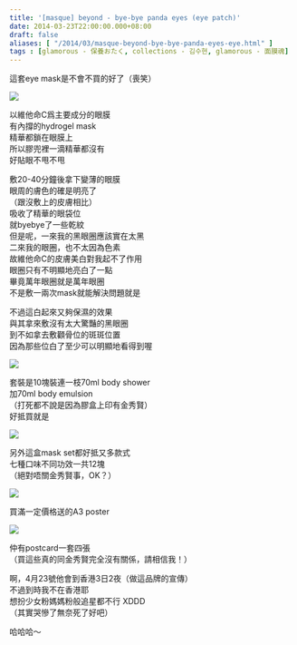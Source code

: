```yaml
---
title: '[masque] beyond - bye-bye panda eyes (eye patch)'
date: 2014-03-23T22:00:00.000+08:00
draft: false
aliases: [ "/2014/03/masque-beyond-bye-bye-panda-eyes-eye.html" ]
tags : [glamorous - 保養おたく, collections - 김수현, glamorous - 面膜魂]
---
```


這套eye mask是不會不買的好了（喪笑）  

[![](https://4.bp.blogspot.com/-u4KKKx38L9w/XDCzjVg5b0I/AAAAAAAAERg/AA_nvLSfc5wzr7EfopugnAw2aHU_wvDBwCLcBGAs/s640/79.jpg)](https://4.bp.blogspot.com/-u4KKKx38L9w/XDCzjVg5b0I/AAAAAAAAERg/AA_nvLSfc5wzr7EfopugnAw2aHU_wvDBwCLcBGAs/s1600/79.jpg)

以維他命C爲主要成分的眼膜  
有內撐的hydrogel mask  
精華都鎖在眼膜上  
所以膠兜裡一滴精華都沒有  
好貼眼不甩不甩  
  
敷20-40分鐘後拿下變薄的眼膜  
眼周的膚色的確是明亮了  
（跟沒敷上的皮膚相比）  
吸收了精華的眼袋位  
就byebye了一些乾紋  
但是呢，一來我的黑眼圈應該實在太黑  
二來我的眼圈，也不太因為色素  
故維他命C的皮膚美白對我起不了作用  
眼圈只有不明顯地亮白了一點  
畢竟萬年眼圈就是萬年眼圈  
不是敷一兩次mask就能解決問題就是  
  
不過這白起來又夠保濕的效果  
與其拿來敷沒有太大驚豔的黑眼圈  
到不如拿去敷顴骨位的斑斑位置  
因為那些位白了至少可以明顯地看得到喔  
  
  

[![](https://4.bp.blogspot.com/-GMs-LgfMWuE/XDCzqvBIYiI/AAAAAAAAERo/a8p6mNHS-y8JhSKuUQo9BZg5Rmy78zc2ACLcBGAs/s640/80.jpg)](https://4.bp.blogspot.com/-GMs-LgfMWuE/XDCzqvBIYiI/AAAAAAAAERo/a8p6mNHS-y8JhSKuUQo9BZg5Rmy78zc2ACLcBGAs/s1600/80.jpg)

套裝是10塊裝連一枝70ml body shower  
加70ml body emulsion  
（打死都不說是因為膠盒上印有金秀賢）  
好抵買就是  

[![](https://2.bp.blogspot.com/-dHxYdttWMb4/XDCzwUogzFI/AAAAAAAAERs/Ju1N6f_XICwCJs6Oq-EwQSkFosQNltuyQCLcBGAs/s640/81.jpg)](https://2.bp.blogspot.com/-dHxYdttWMb4/XDCzwUogzFI/AAAAAAAAERs/Ju1N6f_XICwCJs6Oq-EwQSkFosQNltuyQCLcBGAs/s1600/81.jpg)

另外這盒mask set都好抵又多款式  
七種口味不同功效一共12塊  
（絕對唔關金秀賢事，OK？）  

[![](https://1.bp.blogspot.com/-WL46VkL_6js/XDCz2naoWII/AAAAAAAAER0/R4Ou1IHcUmcJGr6wYx1Zxyyb0ZmLlre3wCLcBGAs/s640/82.jpg)](https://1.bp.blogspot.com/-WL46VkL_6js/XDCz2naoWII/AAAAAAAAER0/R4Ou1IHcUmcJGr6wYx1Zxyyb0ZmLlre3wCLcBGAs/s1600/82.jpg)

買滿一定價格送的A3 poster  

[![](https://2.bp.blogspot.com/-olWx6WELS3M/XDCz81OV3DI/AAAAAAAAER8/N6hrQzqVEzs7VVxU6VT-zIpNEJl9Vy2xwCLcBGAs/s640/83.jpg)](https://2.bp.blogspot.com/-olWx6WELS3M/XDCz81OV3DI/AAAAAAAAER8/N6hrQzqVEzs7VVxU6VT-zIpNEJl9Vy2xwCLcBGAs/s1600/83.jpg)

仲有postcard一套四張  
（買這些真的同金秀賢完全沒有關係，請相信我！）  
  
啊，4月23號他會到香港3日2夜（做這品牌的宣傳）  
不過到時我不在香港耶  
想扮少女粉媽媽粉般追星都不行 XDDD  
（其實哭慘了無奈死了好吧）  
  
哈哈哈～